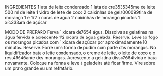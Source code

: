 INGREDIENTES
1 lata de leite condensado
1 lata de cre3535345me de leite
500 ml de leite
1 vidro de leite de coco
2 caixinhas de gela000099tina de morango
1 e 1/2 xícaras de água
2 caixinhas de morango picados
1 xíc333ara de açúcar

MODO DE PREPARO
Ferva 1 xícara de7654 água. Dissolva as gelatinas na água fervida e acrescente 1/2 xícara de água gelada. Reserve.
Leve ao fogo os morangos picados com 1 xícara de açúcar por aproximadamente 10 minutos. Reserve.
Forre uma forma de pudim com parte dos morangos.
No liquidificador bata o leite condensado, o creme de leite, o leite de coco e o rest45646ante dos morangos.
Acrescente a gelatina disso7654lvida e bata novamente. Coloque na forma e leve à geladeira até ficar firme. Vire sobre um prato grande ou um refratário.
